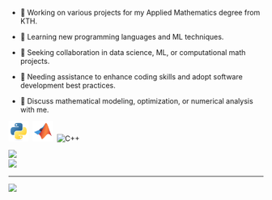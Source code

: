 - 🔭 Working on various projects for my Applied Mathematics degree from KTH.

- 🌱 Learning new programming languages and ML techniques.

- 👯 Seeking collaboration in data science, ML, or computational math projects.

- 🤔 Needing assistance to enhance coding skills and adopt software development best practices.

- 💬 Discuss mathematical modeling, optimization, or numerical analysis with me.

<div>
  <img src="https://github.com/devicons/devicon/blob/master/icons/python/python-original.svg" title="Python" alt="Python" width="40" height="40"/>&nbsp;
  <img src="https://github.com/devicons/devicon/blob/master/icons/matlab/matlab-original.svg" title="Matlab" alt="Matlab" width="40" height="40"/>&nbsp;
  <img src="https://github.com/isocpp/logos/blob/master/cpp_logo.svg" title="C++" alt="C++" width="40" height="40"/>&nbsp;  
</div>


![](https://github-readme-streak-stats.herokuapp.com/?user=Fluntin&theme=default&hide_border=false)<br/>
![](https://github-readme-stats.vercel.app/api/top-langs/?username=Fluntin&theme=default&hide_border=false&include_all_commits=true&count_private=true&layout=compact)

---
[![](https://visitcount.itsvg.in/api?id=Fluntin&icon=0&color=0)](https://visitcount.itsvg.in)

